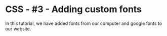# CSS - #3 - Adding custom fonts

In this tutorial, we have added fonts from our computer and google fonts to our website.
